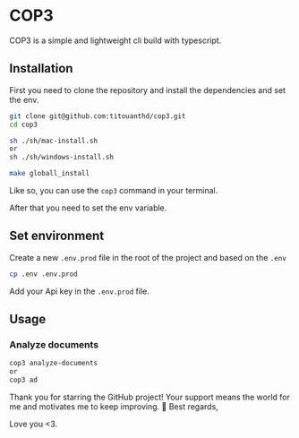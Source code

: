 # COP3

COP3 is a simple and lightweight cli build with typescript.

## Installation

First you need to clone the repository and install the dependencies and set the env.

```bash
git clone git@github.com:titouanthd/cop3.git
cd cop3
```

```bash
sh ./sh/mac-install.sh
or
sh ./sh/windows-install.sh
```

```bash
make globall_install
```

Like so, you can use the `cop3` command in your terminal.

After that you need to set the env variable.

## Set environment
Create a new `.env.prod` file in the root of the project and based on the `.env`

```bash
cp .env .env.prod
```

Add your Api key in the `.env.prod` file.

## Usage

### Analyze documents
```bash
cop3 analyze-documents
or 
cop3 ad
```

Thank you for starring the GitHub project! Your support means the world for me and motivates me to keep improving. 🌟
Best regards,

Love you <3.